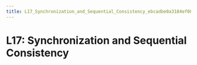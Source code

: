 ```yaml
---
title: L17_Synchronization_and_Sequential_Consistency_ebcadbe0a3184ef0891b50400a878cfd
---
```


# L17: Synchronization and Sequential Consistency